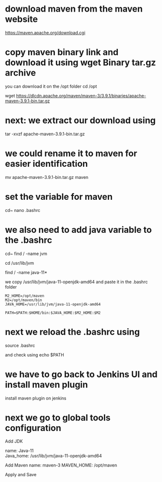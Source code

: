 # download maven from the maven website 
https://maven.apache.org/download.cgi

# copy maven binary link and download it using wget Binary tar.gz archive

you can download it on the /opt folder
cd /opt

wget https://dlcdn.apache.org/maven/maven-3/3.9.1/binaries/apache-maven-3.9.1-bin.tar.gz

# next: we extract our download using 

tar -xvzf apache-maven-3.9.1-bin.tar.gz

# we could rename it to maven for easier identification

mv apache-maven-3.9.1-bin.tar.gz maven

# set the variable for maven

cd~
nano .bashrc


# we also need to add java variable to the .bashrc
cd~
find / -name jvm

cd /usr/lib/jvm

find / -name java-11*

we copy /usr/lib/jvm/java-11-openjdk-amd64 and paste it in the .bashrc folder 

```
M2_HOME=/opt/maven
M2=/opt/maven/bin
JAVA_HOME=/usr/lib/jvm/java-11-openjdk-amd64

PATH=$PATH:$HOME/bin:$JAVA_HOME:$M2_HOME:$M2
```
# next we reload the .bashrc using 
source .bashrc

and check using echo $PATH 

# we have to go back to Jenkins UI and install maven plugin
install maven plugin on jenkins

# next we go to global tools configuration
Add JDK

name: Java-11  
Java_home:  /usr/lib/jvm/java-11-openjdk-amd64

Add Maven
name: maven-3
MAVEN_HOME: /opt/maven

Apply and Save

